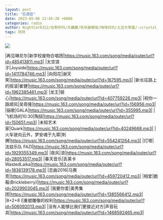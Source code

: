 ```yaml
---
layout: post
title: "后遗症"
date: 2023-05-06 12:45:28 +0800
categories: radio
author: NightCar0312/在聆听吗/大藏藏/吼吼破喉咙/啃啃坑坑/土豆大笨蛋/-ccrystal_
tags: 珂珂
---
```

![]({{site.baseurl}}/images/cover_20230506.jpg)

|再见琳尼尔|新学校废物合唱团|https://music.163.com/song/media/outer/url?id=485413811.mp3|
|太空浪子|Joyside|https://music.163.com/song/media/outer/url?id=1411784746.mp3|
|向阳花|谢天笑|https://music.163.com/song/media/outer/url?id=167595.mp3|
|新长征路上的摇滚|崔健|https://music.163.com/song/media/outer/url?id=1962385461.mp3|
|龙王|钢心|https://music.163.com/song/media/outer/url?id=407759226.mp3|
|祝你一路顺风|吴奇隆|https://music.163.com/song/media/outer/url?id=156956.mp3|
|骊歌|GALA|https://music.163.com/song/media/outer/url?id=355995.mp3|
|飞机场的10:30|陶喆|https://music.163.com/song/media/outer/url?id=150651.mp3|
|未知艺术家|Quark|https://music.163.com/song/media/outer/url?id=40249668.mp3|
|火车驶向云外，梦安魂于九霄|刺猬|https://music.163.com/song/media/outer/url?id=554241264.mp3|
|灯塔|法兹乐队 FAZI|https://music.163.com/song/media/outer/url?id=1929355349.mp3|
|夜风|浪|https://music.163.com/song/media/outer/url?id=28053517.mp3|
|春天音乐|丢莱卡WastedLaika|https://music.163.com/song/media/outer/url?id=1836139178.mp3|
|恋曲2016|马赛克|https://music.163.com/song/media/outer/url?id=459720412.mp3|
|相爱|脆莓(Brickleberry)|https://music.163.com/song/media/outer/url?id=2029903045.mp3|
|我要你爱|美秀集团|https://music.163.com/song/media/outer/url?id=1385566412.mp3|
|8+2+8  I|重塑雕像的权利|https://music.163.com/song/media/outer/url?id=506092013.mp3|
|没有人能够比我们更接近对方|声音玩具|https://music.163.com/song/media/outer/url?id=1468592465.mp3|

